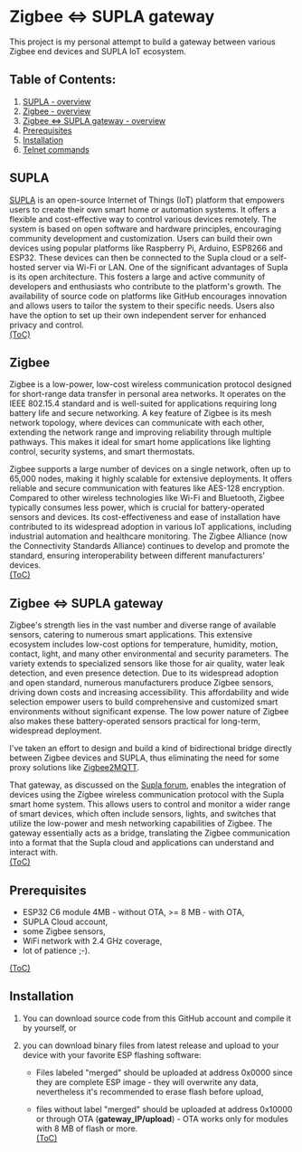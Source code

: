 # Zigbee <=> SUPLA gateway
This project is my personal attempt to build a gateway between various Zigbee end devices and SUPLA IoT ecosystem.

## Table of Contents:

1. [SUPLA - overview](#supla)
2. [Zigbee - overview](#zigbee)
3. [Zigbee <=> SUPLA gateway - overview](#zigbee--supla-gateway-1)
4. [Prerequisites](#prerequisites)
5. [Installation](#installation)
6. [Telnet commands](telnet.md)

## SUPLA
[SUPLA](https://github.com/SUPLA)  is an open-source Internet of Things (IoT) platform that empowers users to create their own smart home or automation systems. It offers a flexible and cost-effective way to control various devices remotely. The system is based on open software and hardware principles, encouraging community development and customization. Users can build their own devices using popular platforms like Raspberry Pi, Arduino, ESP8266 and ESP32. These devices can then be connected to the Supla cloud or a self-hosted server via Wi-Fi or LAN.
One of the significant advantages of Supla is its open architecture. This fosters a large and active community of developers and enthusiasts who contribute to the platform's growth. The availability of source code on platforms like GitHub encourages innovation and allows users to tailor the system to their specific needs. Users also have the option to set up their own independent server for enhanced privacy and control.  
[(ToC)](#table-of-contents)
  
## Zigbee
Zigbee is a low-power, low-cost wireless communication protocol designed for short-range data transfer in personal area networks. It operates on the IEEE 802.15.4 standard and is well-suited for applications requiring long battery life and secure networking. A key feature of Zigbee is its mesh network topology, where devices can communicate with each other, extending the network range and improving reliability through multiple pathways. This makes it ideal for smart home applications like lighting control, security systems, and smart thermostats.
  
Zigbee supports a large number of devices on a single network, often up to 65,000 nodes, making it highly scalable for extensive deployments. It offers reliable and secure communication with features like AES-128 encryption. Compared to other wireless technologies like Wi-Fi and Bluetooth, Zigbee typically consumes less power, which is crucial for battery-operated sensors and devices. Its cost-effectiveness and ease of installation have contributed to its widespread adoption in various IoT applications, including industrial automation and healthcare monitoring. The Zigbee Alliance (now the Connectivity Standards Alliance) continues to develop and promote the standard, ensuring interoperability between different manufacturers' devices.  
[(ToC)](#table-of-contents)
  
## Zigbee <=> SUPLA gateway
Zigbee's strength lies in the vast number and diverse range of available sensors, catering to numerous smart applications. This extensive ecosystem includes low-cost options for temperature, humidity, motion, contact, light, and many other environmental and security parameters. The variety extends to specialized sensors like those for air quality, water leak detection, and even presence detection. Due to its widespread adoption and open standard, numerous manufacturers produce Zigbee sensors, driving down costs and increasing accessibility. This affordability and wide selection empower users to build comprehensive and customized smart environments without significant expense. The low power nature of Zigbee also makes these battery-operated sensors practical for long-term, widespread deployment.  
  
I've taken an effort to design and build a kind of bidirectional bridge directly between Zigbee devices and SUPLA, thus eliminating the need for some proxy solutions like [Zigbee2MQTT](https://www.zigbee2mqtt.io).

That gateway, as discussed on the [Supla forum](https://forum.supla.org/viewforum.php?f=127), enables the integration of devices using the Zigbee wireless communication protocol with the Supla smart home system. This allows users to control and monitor a wider range of smart devices, which often include sensors, lights, and switches that utilize the low-power and mesh networking capabilities of Zigbee. The gateway essentially acts as a bridge, translating the Zigbee communication into a format that the Supla cloud and applications can understand and interact with.  
[(ToC)](#table-of-contents)

## Prerequisites
- ESP32 C6 module 4MB - without OTA, >= 8 MB - with OTA,
- SUPLA Cloud account,
- some Zigbee sensors,
- WiFi network with 2.4 GHz coverage, 
- lot of patience ;-).
  
[(ToC)](#table-of-contents)

## Installation
1. You can download source code from this GitHub account and compile it by yourself, or
   
2. you can download binary files from latest release and upload to your device with your favorite ESP flashing software:
   
   - Files labeled "merged" should be uploaded at address 0x0000 since they are complete ESP image - they will overwrite any data, nevertheless it's recommended to erase flash before upload,
     
   - files without label "merged" should be uploaded at address 0x10000 or through OTA (**gateway_IP/upload**) - OTA works only for modules with 8 MB of flash or more.  
[(ToC)](#table-of-contents)

